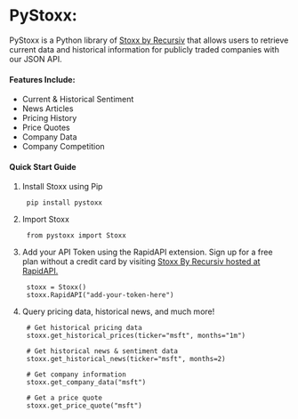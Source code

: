 # PyStoxx:

PyStoxx is a Python library of [Stoxx by Recursiv](https://recursiv.tech/) that allows users to retrieve current data and historical information for publicly traded companies with our JSON API.

#### Features Include:
- Current & Historical Sentiment
- News Articles
- Pricing History
- Price Quotes
- Company Data
- Company Competition

#### Quick Start Guide

1. Install Stoxx using Pip

        pip install pystoxx

2. Import Stoxx

        from pystoxx import Stoxx

3. Add your API Token using the RapidAPI extension. Sign up for a free plan without a credit card by visiting [Stoxx By Recursiv hosted at RapidAPI.](https://rapidapi.com/recursivllc/api/stoxx-by-recursiv)

        stoxx = Stoxx()
        stoxx.RapidAPI("add-your-token-here")

4. Query pricing data, historical news, and much more!


        # Get historical pricing data
        stoxx.get_historical_prices(ticker="msft", months="1m")

        # Get historical news & sentiment data
        stoxx.get_historical_news(ticker="msft", months=2)

        # Get company information
        stoxx.get_company_data("msft")

        # Get a price quote
        stoxx.get_price_quote("msft")



